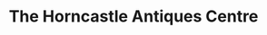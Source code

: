 ---
title: "The Horncastle Antiques Centre"
url: /horncastle/the-horncastle-antiques-centre/
shop: antiques
---